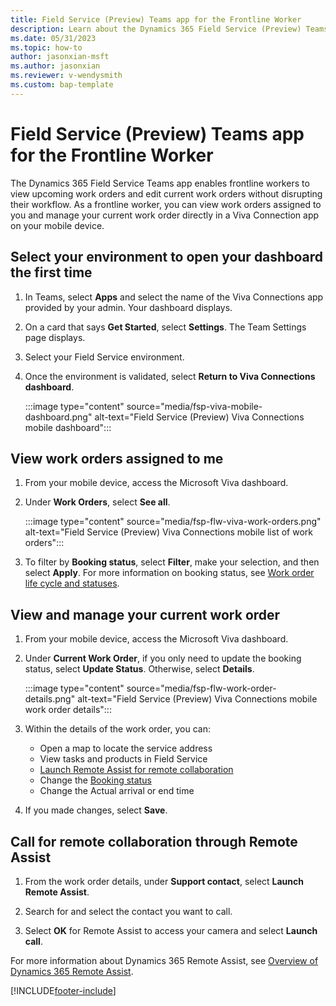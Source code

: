 ```yaml
---
title: Field Service (Preview) Teams app for the Frontline Worker
description: Learn about the Dynamics 365 Field Service (Preview) Teams and Viva Connections app to view and edit current work orders.
ms.date: 05/31/2023
ms.topic: how-to
author: jasonxian-msft
ms.author: jasonxian
ms.reviewer: v-wendysmith
ms.custom: bap-template
---
```


# Field Service (Preview) Teams app for the Frontline Worker

The Dynamics 365 Field Service Teams app enables frontline workers to view upcoming work orders and edit current work orders without disrupting their workflow. As a frontline worker, you can view work orders assigned to you and manage your current work order directly in a Viva Connection app on your mobile device.

## Select your environment to open your dashboard the first time

1. In Teams, select **Apps** and select the name of the Viva Connections app provided by your admin. Your dashboard displays.

1. On a card that says **Get Started**, select **Settings**. The Team Settings page displays.

1. Select your Field Service environment.

1. Once the environment is validated, select **Return to Viva Connections dashboard**.

   :::image type="content" source="media/fsp-viva-mobile-dashboard.png" alt-text="Field Service (Preview) Viva Connections mobile dashboard":::

## View work orders assigned to me

1. From your mobile device, access the Microsoft Viva dashboard.

1. Under **Work Orders**, select **See all**.

   :::image type="content" source="media/fsp-flw-viva-work-orders.png" alt-text="Field Service (Preview) Viva Connections mobile list of work orders":::

1. To filter by **Booking status**, select **Filter**, make your selection, and then select **Apply**. For more information on booking status, see [Work order life cycle and statuses](../work-order-status-booking-status.md).

## View and manage your current work order

1. From your mobile device, access the Microsoft Viva dashboard.

1. Under **Current Work Order**, if you only need to update the booking status, select **Update Status**. Otherwise, select **Details**.

   :::image type="content" source="media/fsp-flw-work-order-details.png" alt-text="Field Service (Preview) Viva Connections mobile work order details":::

1. Within the details of the work order, you can:

   - Open a map to locate the service address
   - View tasks and products in Field Service
   - [Launch Remote Assist for remote collaboration](#call-for-remote-collaboration-through-remote-assist)
   - Change the [Booking status](../work-order-status-booking-status.md)
   - Change the Actual arrival or end time

1. If you made changes, select **Save**.

## Call for remote collaboration through Remote Assist

1. From the work order details, under **Support contact**, select **Launch Remote Assist**.

1. Search for and select the contact you want to call.

1. Select **OK** for Remote Assist to access your camera and select **Launch call**.

For more information about Dynamics 365 Remote Assist, see [Overview of Dynamics 365 Remote Assist](/dynamics365/mixed-reality/remote-assist/ra-overview).

[!INCLUDE[footer-include](../../includes/footer-banner.md)]

